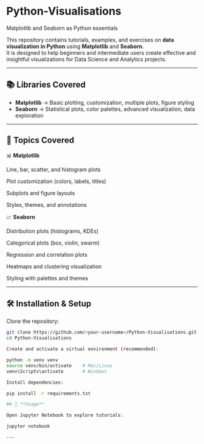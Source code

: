 # Python-Visualisations
Matplotlib and Seaborn as Python essentials

This repository contains tutorials, examples, and exercises on **data visualization in Python** using **Matplotlib** and **Seaborn**.  
It is designed to help beginners and intermediate users create effective and insightful visualizations for Data Science and Analytics projects.

---

## 📚 Libraries Covered

- **Matplotlib** → Basic plotting, customization, multiple plots, figure styling  
- **Seaborn** → Statistical plots, color palettes, advanced visualization, data exploration  

---

## 📖 **Topics Covered**
📊 **Matplotlib**

Line, bar, scatter, and histogram plots

Plot customization (colors, labels, titles)

Subplots and figure layouts

Styles, themes, and annotations

📈 **Seaborn**

Distribution plots (histograms, KDEs)

Categorical plots (box, violin, swarm)

Regression and correlation plots

Heatmaps and clustering visualization

Styling with palettes and themes

---

## 🛠️ Installation & Setup

Clone the repository:

```bash
git clone https://github.com/<your-username>/Python-Visualisations.git
cd Python-Visualisations

Create and activate a virtual environment (recommended):

python -m venv venv
source venv/bin/activate    # Mac/Linux
venv\Scripts\activate       # Windows

Install dependencies:

pip install -r requirements.txt

## 📓 **Usage**

Open Jupyter Notebook to explore tutorials:

jupyter notebook

---

